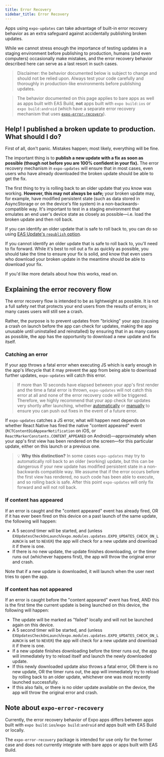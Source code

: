 ```yaml
---
title: Error Recovery
sidebar_title: Error Recovery
---
```


Apps using `expo-updates` can take advantage of built-in error recovery behavior as an extra safeguard against accidentally publishing broken updates.

While we cannot stress enough the importance of testing updates in a staging environment before publishing to production, humans (and even computers) occasionally make mistakes, and the error recovery behavior described here can serve as a last resort in such cases.

> Disclaimer: the behavior documented below is subject to change and should not be relied upon. Always test your code carefully and thoroughly in production-like environments before publishing updates.

> The behavior documented on this page applies to bare apps as well as apps built with EAS Build, **not** apps built with `expo build:ios` or `expo build:android` (which have a separate error recovery mechanism that uses [`expo-error-recovery`](/versions/latest/sdk/error-recovery)).

## Help! I published a broken update to production. What should I do?

First of all, don't panic. Mistakes happen; most likely, everything will be fine.

The important thing is to **publish a new update with a fix as soon as possible (though not before you are 100% confident in your fix).** The error recovery mechanism in `expo-updates` will ensure that in most cases, even users who have already downloaded the broken update should be able to get the fix.

The first thing to try is rolling back to an older update that you know was working. **However, this may not always be safe;** your broken update may, for example, have modified persistent state (such as data stored in AsyncStorage or on the device's file system) in a non-backwards-compatible way. It's important to test in a staging environment that emulates an end user's device state as closely as possible—i.e. load the broken update and then roll back.

If you can identify an older update that is safe to roll back to, you can do so using [EAS Update's `republish` option](/eas-update/eas-update-and-eas-cli/#republish-a-previous-update-within-a-branch).

If you cannot identify an older update that is safe to roll back to, you'll need to fix forward. While it's best to roll out a fix as quickly as possible, you should take the time to ensure your fix is solid, and know that even users who download your broken update in the meantime should be able to download your fix.

If you'd like more details about how this works, read on.

## Explaining the error recovery flow

The error recovery flow is intended to be as lightweight as possible. It is not a full safety net that protects your end users from the results of errors; in many cases users will still see a crash.

Rather, the purpose is to prevent updates from "bricking" your app (causing a crash on launch before the app can check for updates, making the app unusable until uninstalled and reinstalled) by ensuring that in as many cases as possible, the app has the opportunity to download a new update and fix itself.

### Catching an error

If your app throws a fatal error when executing JS which is early enough in the app's lifecycle that it may prevent the app from being able to download further updates, `expo-updates` will catch this error.

> If more than 10 seconds have elapsed between your app's first render and the time a fatal error is thrown, `expo-updates` will not catch this error at all and none of the error recovery code will be triggered. Therefore, we highly recommend that your app check for updates very shortly after launching, whether [automatically](/bare/updating-your-app/#automatic-updates) or [manually](/bare/updating-your-app/#manual-updates) to ensure you can push out fixes in the event of a future error.

If `expo-updates` catches a JS error, what will happen next depends on whether React Native has fired the native "content appeared" event (`RCTContentDidAppearNotification` on iOS, or `ReactMarkerConstants.CONTENT_APPEARED` on Android)—approximately when your app's first view has been rendered on the screen—for this particular update, either on this launch or a previous one.

> 💡 **Why this distinction?** In some cases `expo-updates` may try to automatically roll back to an older (working) update, but this can be dangerous if your new update has modified persistent state in a non-backwards compatible way. We assume that if the error occurs before the first view has rendered, no such code has been able to execute, and so rolling back is safe. After this point `expo-updates` will only fix forward and will not roll back.

### If content has appeared

If an error is caught and the "content appeared" event has already fired, OR if it has ever been fired on this device on a past launch of the same update, the following will happen:

- A 5 second timer will be started, and (unless `EXUpdatesCheckOnLaunch`/`expo.modules.updates.EXPO_UPDATES_CHECK_ON_LAUNCH` is set to `NEVER`) the app will check for a new update and download it if there is one.
- If there is no new update, the update finishes downloading, or the timer runs out (whichever happens first), the app will throw the original error and crash.

Note that if a new update is downloaded, it will launch when the user next tries to open the app.

### If content has not appeared

If an error is caught before the "content appeared" event has fired, AND this is the first time the current update is being launched on this device, the following will happen:

- The update will be marked as "failed" locally and will not be launched again on this device.
- A 5 second timer will be started, and (unless `EXUpdatesCheckOnLaunch`/`expo.modules.updates.EXPO_UPDATES_CHECK_ON_LAUNCH` is set to `NEVER`) the app will check for a new update and download it if there is one.
- If a new update finishes downloading before the timer runs out, the app will immediately try to reload itself and launch the newly downloaded update.
- If this newly downloaded update also throws a fatal error, OR there is no new update, OR the timer runs out, the app will immediately try to reload by rolling back to an older update, whichever one was most recently launched successfully.
- If this also fails, or there is no older update available on the device, the app will throw the original error and crash.

## Note about `expo-error-recovery`

Currently, the error recovery behavior of Expo apps differs between apps built with `expo build:ios`/`expo build:android` and apps built with EAS Build or locally.

The `expo-error-recovery` package is intended for use only for the former case and does not currently integrate with bare apps or apps built with EAS Build.

